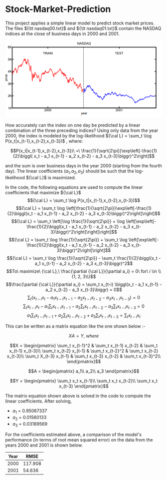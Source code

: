 # Stock-Market-Prediction

This project applies a simple linear model to predict stock market prices. The files ${\tt nasdaq00.txt}$ and ${\tt nasdaq01.txt}$ contain the NASDAQ indices at the close of business days in 2000 and 2001.

<div align="center">

![](nasdaq.png)
  
</div>

How accurately can the index on one day be predicted by a linear combination of the three preceding indices? Using only data from the year 2000, the index is modeled by the log-likelihood  ${\cal L} = \sum_t \log P(x_t|x_{t-1},x_{t-2},x_{t-3})$ , where:

$$P(x_t|x_{t-1},x_{t-2},x_{t-3})\ =\
\frac{1}{\sqrt{2\pi}}\exp\left[-\frac{1}{2}\biggl(
  x_t - a_1 x_{t-1} - a_2 x_{t-2} - a_3 x_{t-3}\biggr)^2\right]$$

and the sum is over business days in the year 2000 (starting from the fourth day). The linear coefficients $(a_1,\!a_2,\!a_3)$ should be such that the log-likelihood  ${\cal L}$ is maximized.

In the code, the following equations are used to compute the linear coefficients that maximize ${\cal L}$
$${\cal L} = \sum_t \log P(x_t|x_{t-1},x_{t-2},x_{t-3})$$
$${\cal L} = \sum_t \log \left[\frac{1}{\sqrt{2\pi}}\exp\left[-\frac{1}{2}\biggl(x_t - a_1 x_{t-1} - a_2 x_{t-2} - a_3 x_{t-3}\biggr)^2\right]\right]$$
$${\cal L} = \sum_t \left[\log \frac{1}{\sqrt{2\pi}} + \log \left[\exp\left[-\frac{1}{2}\biggl(x_t - a_1 x_{t-1} - a_2 x_{t-2} - a_3 x_{t-3}\biggr)^2\right]\right]\right]$$
$${\cal L} = \sum_t \log \frac{1}{\sqrt{2\pi}} + \sum_t \log \left[\exp\left[-\frac{1}{2}\biggl(x_t - a_1 x_{t-1} - a_2 x_{t-2} - a_3 x_{t-3}\biggr)^2\right]\right]$$
$${\cal L} = \sum_t \log \frac{1}{\sqrt{2\pi}} - \sum_t \frac{1}{2}\biggl(x_t - a_1 x_{t-1} - a_2 x_{t-2} - a_3 x_{t-3}\biggr)^2$$
$$To\ maximize\ {\cal L},\ \frac{\partial {\cal L}}{\partial a_i} = 0\ for\ i \in \\{1, 2, 3\\}$$
$$\frac{\partial {\cal L}}{\partial a_i} = \sum_t x_{t-i} \biggl(x_t - a_1 x_{t-1} - a_2 x_{t-2} - a_3 x_{t-3}\biggr) = 0$$
$$\sum_t \biggl(x_{t-i} x_t - a_1 x_{t-i} x_{t-1} - a_2 x_{t-i} x_{t-2} - a_3 x_{t-i} x_{t-3}\biggr) = 0$$
$$\sum_t x_{t-i} x_t - a_1 \sum_t x_{t-i} x_{t-1} - a_2 \sum_t x_{t-i} x_{t-2} - a_3 \sum_t x_{t-i} x_{t-3} = 0$$
$$a_1 \sum_t x_{t-i} x_{t-1} + a_2 \sum_t x_{t-i} x_{t-2} + a_3 \sum_t x_{t-i} x_{t-3} = \sum_t x_{t-i} x_t$$

This can be written as a matrix equation like the one shown below :-

$$X  A = Y,\ where$$

$$X = \begin{pmatrix}
\sum_t x_{t-1}^2 & \sum_t x_{t-1} x_{t-2} & \sum_t x_{t-1} x_{t-3}\\
\sum_t x_{t-2} x_{t-1} & \sum_t x_{t-2}^2 & \sum_t x_{t-2} x_{t-3}\\
\sum_t X_{t-3} x_{t-1} & \sum_t x_{t-3} x_{t-2} & \sum_t x_{t-3}^2\\
\end{pmatrix}$$

$$A = 
\begin{pmatrix}
    a_1\\
    a_2\\
    a_3
\end{pmatrix}$$

$$Y = 
\begin{pmatrix}
    \sum_t x_t x_{t-1}\\
    \sum_t x_t x_{t-2}\\
    \sum_t x_t x_{t-3}
\end{pmatrix}$$

The matrix equation shown above is solved in the code to compute the linear coefficients. After solving,

* $a_1$ = 0.95067337
* $a_2$ = 0.01560133
* $a_3$ = 0.03189569

For the coefficients estimated above, a comparison of the model's performance (in terms of root mean squared error) on the data from the years 2000 and 2001 is shown below.

<div align="center">

| Year | RMSE |
| --- | --- |
| 2000 | 117.908 |
| 2001 | 54.636 |

</div>
